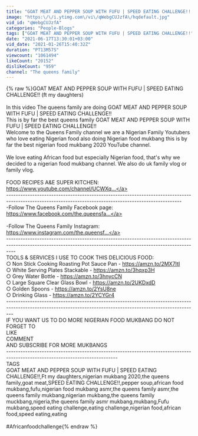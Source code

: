 ```yaml
---
title: "GOAT MEAT AND PEPPER SOUP WITH FUFU | SPEED EATING CHALLENGE!! (ft my daughters)"
image: "https:\/\/i.ytimg.com\/vi\/qWebgCUJzfA\/hqdefault.jpg"
vid_id: "qWebgCUJzfA"
categories: "People-Blogs"
tags: ["GOAT MEAT AND PEPPER SOUP WITH FUFU | SPEED EATING CHALLENGE!!","Ft my daughters","nigerian mukbang 2020"]
date: "2021-06-17T13:30:01+03:00"
vid_date: "2021-01-26T15:40:32Z"
duration: "PT13M57S"
viewcount: "1061494"
likeCount: "20152"
dislikeCount: "959"
channel: "The queens family"
---
```

{% raw %}GOAT MEAT AND PEPPER SOUP WITH FUFU | SPEED EATING CHALLENGE!! (ft my daughters)<br /><br />In this video The queens family  are doing GOAT MEAT AND PEPPER SOUP WITH FUFU | SPEED EATING CHALLENGE!!<br /> This is by far the best queens family GOAT MEAT AND PEPPER SOUP WITH FUFU | SPEED EATING CHALLENGE!!<br />Welcome to the Queens Family channel we are a Nigerian Family Youtubers who love eating Nigerian food also doing Nigerian food mukbang this is by far the best nigerian food mukbang 2020 YouTube channel. <br /><br />We love eating African food but especially Nigerian food, that's why we decided to a nigerian food mukbang channel. We also do uk family vlog or family vlog.<br /><br />FOOD RECIPES A&amp;E SUPER KITCHEN: <a rel="nofollow" target="blank" href="https://www.youtube.com/channel/UCWXq...">https://www.youtube.com/channel/UCWXq...</a><br />--------------------------------------------------------------------------------------------------------------------------------------------------------<br />-Follow The Queens Family Facebook page: <br /><a rel="nofollow" target="blank" href="https://www.facebook.com/the.queensfa...">https://www.facebook.com/the.queensfa...</a><br /><br />-Follow The Queens Family Instagram: <br /><a rel="nofollow" target="blank" href="https://www.instagram.com/the.queensf...">https://www.instagram.com/the.queensf...</a><br />----------------------------------------------------------------------------------------------------------------------------------------------------------------<br />TOOLS &amp; SERVICES I USE TO COOK THIS DELICIOUS FOOD:<br />○ Non Stick Cooking Roasting Pot Sauce Pan - <a rel="nofollow" target="blank" href="https://amzn.to/2MX7ItI">https://amzn.to/2MX7ItI</a><br />○ White Serving Plates Stackable - <a rel="nofollow" target="blank" href="https://amzn.to/3hqxp3H">https://amzn.to/3hqxp3H</a><br />○ Grey Water Bottle - <a rel="nofollow" target="blank" href="https://amzn.to/3hnycCN">https://amzn.to/3hnycCN</a> <br />○ Large Square Clear Glass Bowl - <a rel="nofollow" target="blank" href="https://amzn.to/2UKDxdD">https://amzn.to/2UKDxdD</a><br />○ Golden Spoons - <a rel="nofollow" target="blank" href="https://amzn.to/2YsU8ne">https://amzn.to/2YsU8ne</a><br />○ Drinking Glass  - <a rel="nofollow" target="blank" href="https://amzn.to/2YCYGr4">https://amzn.to/2YCYGr4</a><br />---------------------------------------------------------------------------------------------------------------------------------------------------------------<br />IF YOU WANT US TO DO MORE NIGERIAN FOOD  MUKBANG DO NOT FORGET TO <br />LIKE<br />COMMENT<br />AND SUBSCRIBE FOR MORE MUKBANGS<br />-----------------------------------------------------------------------------------------------------------------------------<br />TAGS<br />GOAT MEAT AND PEPPER SOUP WITH FUFU | SPEED EATING CHALLENGE!!,Ft my daughters,nigerian mukbang 2020,the queens family,goat meat,SPEED EATING CHALLENGE!!,pepper soup,african food mukbang,fufu,nigerian food mukbang asmr,the queens family asmr,the queens family mukbang,nigerian mukbang,the queens family muckbang,nigeria,the queens family asmr mukbang,mukbang,Fufu mukbang,speed eating challenge,eating challenge,nigerian food,african food,speed eating,eating<br /><br />#Africanfoodchallenge{% endraw %}
